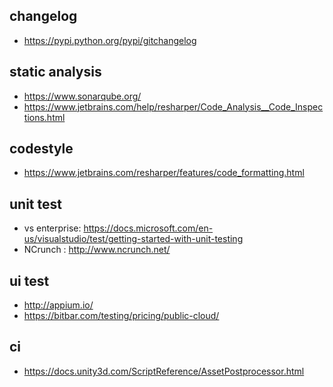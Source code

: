 

 
## changelog
* https://pypi.python.org/pypi/gitchangelog

## static analysis
* https://www.sonarqube.org/
* https://www.jetbrains.com/help/resharper/Code_Analysis__Code_Inspections.html

## codestyle
* https://www.jetbrains.com/resharper/features/code_formatting.html

## unit test
* vs enterprise: https://docs.microsoft.com/en-us/visualstudio/test/getting-started-with-unit-testing
* NCrunch : http://www.ncrunch.net/

## ui test
* http://appium.io/
* https://bitbar.com/testing/pricing/public-cloud/

## ci
* https://docs.unity3d.com/ScriptReference/AssetPostprocessor.html

